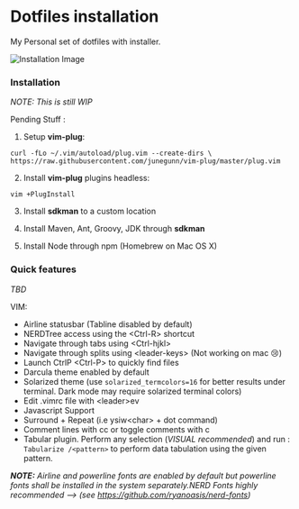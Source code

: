 # Dotfiles installation 
My Personal set of dotfiles with installer.

![Installation Image](https://raw.githubusercontent.com/pnavais/dotfiles/master/install.gif)

### Installation
_NOTE: This is still WIP_


Pending Stuff : 

1. Setup **vim-plug**:

  `curl -fLo ~/.vim/autoload/plug.vim --create-dirs \
    https://raw.githubusercontent.com/junegunn/vim-plug/master/plug.vim`

2. Install **vim-plug** plugins headless:

  ```
  vim +PlugInstall
  ```
3. Install **sdkman** to a custom location

4. Install Maven, Ant, Groovy, JDK through **sdkman** 

5. Install Node through npm (Homebrew on Mac OS X)
  
### Quick features

_TBD_

VIM:
- Airline statusbar (Tabline disabled by default)
- NERDTree access using the \<Ctrl-R\> shortcut
- Navigate through tabs using \<Ctrl-hjkl\>
- Navigate through splits using \<leader-keys\> (Not working on mac :cry:)
- Launch CtrlP \<Ctrl-P\> to quickly find files
- Darcula theme enabled by default
- Solarized theme (use `solarized_termcolors=16` for better results under terminal. Dark mode may require solarized terminal colors)
- Edit .vimrc file with \<leader\>ev
- Javascript Support
- Surround + Repeat (i.e ysiw\<char\> + dot command)
- Comment lines with <leader>cc or toggle comments with <leader>c<space>
- Tabular plugin. Perform any selection (_VISUAL recommended_) and run : `Tabularize /<pattern>` to perform data tabulation using the given pattern.

_**NOTE:** Airline and powerline fonts are enabled by default but powerline fonts shall be installed in the system separately.NERD Fonts highly recommended --> (see https://github.com/ryanoasis/nerd-fonts)_
